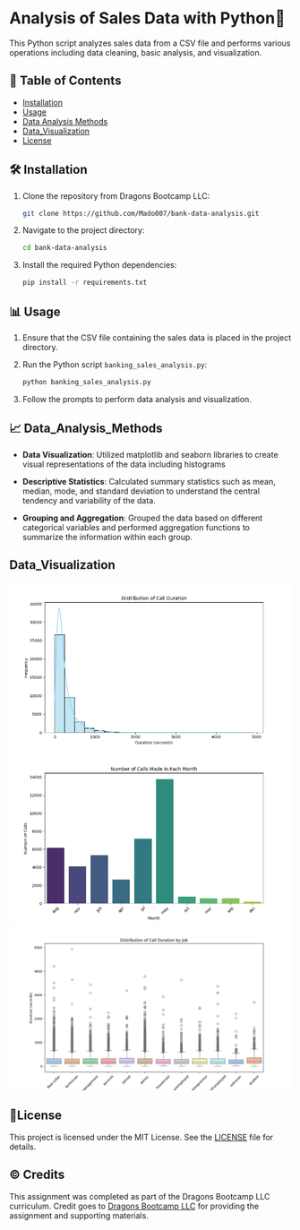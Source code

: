 # Analysis of Sales Data with Python🐍

This Python script analyzes sales data from a CSV file and performs various operations including data cleaning, basic analysis, and visualization.


## 🧾 Table of Contents 

- [Installation](#installation)
- [Usage](#usage)
- [Data Analysis Methods](#Data_Analysis_Methods)
- [Data_Visualization](#data_visualization)
- [License](#license)


## 🛠️ Installation

1. Clone the repository from Dragons Bootcamp LLC:

    ```bash
    git clone https://github.com/Mado007/bank-data-analysis.git
    ```

2. Navigate to the project directory:

    ```bash
    cd bank-data-analysis
    ```

3. Install the required Python dependencies:

    ```bash
    pip install -r requirements.txt
    ```

## 📊 Usage

1. Ensure that the CSV file containing the sales data is placed in the project directory.

2. Run the Python script `banking_sales_analysis.py`:

    ```bash
    python banking_sales_analysis.py
    ```
3. Follow the prompts to perform data analysis and visualization.

   
## 📈 Data_Analysis_Methods

- **Data Visualization**: Utilized matplotlib and seaborn libraries to create visual representations of the data including histograms

- **Descriptive Statistics**: Calculated summary statistics such as mean, median, mode, and standard deviation to understand the central tendency and variability of the data.

- **Grouping and Aggregation**: Grouped the data based on different categorical variables and performed aggregation functions to summarize the information within each group.


## Data_Visualization
![Distribution of Call Duration](Graph-images/Distribution_of_Call%20Duration.png)
![Numbers of calls in each month](Graph-images/Numbers_of_calls_in%20each%20month.png)
![Distribution of calls](Graph-images/distribution_of_calls.png)


## 🔑License

This project is licensed under the MIT License. See the [LICENSE](LICENSE) file for details.

## © Credits

This assignment was completed as part of the Dragons Bootcamp LLC curriculum. Credit goes to [Dragons Bootcamp LLC](https://github.com/dragonsbootcampllc) for providing the assignment and supporting materials.
